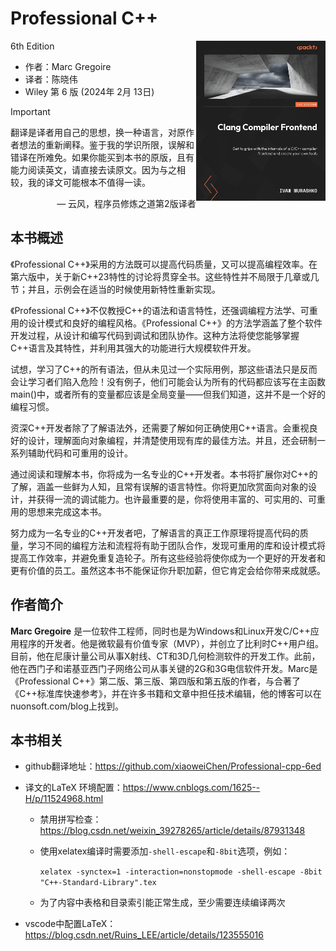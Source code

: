 # Professional C++  
6th Edition  <a href=""><img src="cover.png" height="256px" align="right"></a>

* 作者：Marc Gregoire 
* 译者：陈晓伟
* Wiley 第 6 版 (2024年 2月 13日)

> [!IMPORTANT]
> 翻译是译者用自己的思想，换一种语言，对原作者想法的重新阐释。鉴于我的学识所限，误解和错译在所难免。如果你能买到本书的原版，且有能力阅读英文，请直接去读原文。因为与之相较，我的译文可能根本不值得一读。
>
> <p align="right"> — 云风，程序员修炼之道第2版译者</p>

## 本书概述

《Professional C++》采用的方法既可以提高代码质量，又可以提高编程效率。在第六版中，关于新C++23特性的讨论将贯穿全书。这些特性并不局限于几章或几节；并且，示例会在适当的时候使用新特性重新实现。

《Professional C++》不仅教授C++的语法和语言特性，还强调编程方法学、可重用的设计模式和良好的编程风格。《Professional C++》的方法学涵盖了整个软件开发过程，从设计和编写代码到调试和团队协作。这种方法将使您能够掌握C++语言及其特性，并利用其强大的功能进行大规模软件开发。

试想，学习了C++的所有语法，但从未见过一个实际用例，那这些语法只是反而会让学习者们陷入危险！没有例子，他们可能会认为所有的代码都应该写在主函数main()中，或者所有的变量都应该是全局变量——但我们知道，这并不是一个好的编程习惯。

资深C++开发者除了了解语法外，还需要了解如何正确使用C++语言。会重视良好的设计，理解面向对象编程，并清楚使用现有库的最佳方法。并且，还会研制一系列辅助代码和可重用的设计。

通过阅读和理解本书，你将成为一名专业的C++开发者。本书将扩展你对C++的了解，涵盖一些鲜为人知，且常有误解的语言特性。你将更加欣赏面向对象的设计，并获得一流的调试能力。也许最重要的是，你将使用丰富的、可实用的、可重用的思想来完成这本书。

努力成为一名专业的C++开发者吧，了解语言的真正工作原理将提高代码的质量，学习不同的编程方法和流程将有助于团队合作，发现可重用的库和设计模式将提高工作效率，并避免重复造轮子。所有这些经验将使你成为一个更好的开发者和更有价值的员工。虽然这本书不能保证你升职加薪，但它肯定会给你带来成就感。



## 作者简介

**Marc Gregoire**  是一位软件工程师，同时也是为Windows和Linux开发C/C++应用程序的开发者。他是微软最有价值专家（MVP），并创立了比利时C++用户组。目前，他在尼康计量公司从事X射线、CT和3D几何检测软件的开发工作。此前，他在西门子和诺基亚西门子网络公司从事关键的2G和3G电信软件开发。Marc是《Professional C++》第二版、第三版、第四版和第五版的作者，与合著了《C++标准库快速参考》，并在许多书籍和文章中担任技术编辑，他的博客可以在nuonsoft.com/blog上找到。



## 本书相关

* github翻译地址：https://github.com/xiaoweiChen/Professional-cpp-6ed  

* 译文的LaTeX 环境配置：https://www.cnblogs.com/1625--H/p/11524968.html

  * 禁用拼写检查：https://blog.csdn.net/weixin_39278265/article/details/87931348

  * 使用xelatex编译时需要添加`-shell-escape`和`-8bit`选项，例如：

    `xelatex -synctex=1 -interaction=nonstopmode -shell-escape -8bit "C++-Standard-Library".tex`

  * 为了内容中表格和目录索引能正常生成，至少需要连续编译两次

* vscode中配置LaTeX：https://blog.csdn.net/Ruins_LEE/article/details/123555016

